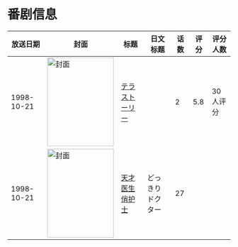 # 番剧信息

|放送日期|封面|标题|日文标题|话数|评分|评分人数|
|---|---|---|---|---|---|---|
|1998-10-21|<img src="/img/no_icon_subject.png" alt="封面" style="width:150px;height:200px;object-fit:cover;">|[テラストーリー](https://bangumi.tv/subject/92909)||2|5.8|30人评分|
|1998-10-21|<img src="//lain.bgm.tv/pic/cover/c/cd/05/324688_U1YuK.jpg" alt="封面" style="width:150px;height:200px;object-fit:cover;">|[天才医生俏护士](https://bangumi.tv/subject/324688)|どっきりドクター|27|||
